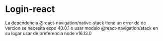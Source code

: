 # Login-react
La dependencia @react-navigation/native-stack tiene un error de de vercion se necesita expo 40.0.1 o usar modulo @react-navigation/stack en su lugar
usar de preferencia node v16.13.0 
